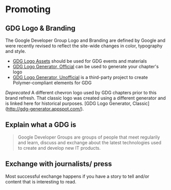 # Promoting

## GDG Logo & Branding
The Google Developer Group Logo and Branding are defined by Google and were recently revised to reflect the site-wide changes in color, typography and style. 
 * [GDG Logo Assets](https://developers.google.com/groups/logo/) should be used for GDG events and materials
 * [GDG Logo Generator, Official](http://gdg-logo-generator.appspot.com/) can be used to generate your chapter's logo
 * [GDG Logo Generator, Unofficial](https://abdonrd.github.io/gdg-logo/components/gdg-logo/) is a third-party project to create Polymer-compliant elements for GDG

_Deprecated_ A different chevron logo used by GDG chapters prior to this brand refresh. That classic logo was created using a different generator and is linked here for historical purposes. [GDG Logo Generator, Classic] (http://gdg-generator.appspot.com/).

## Explain what a GDG is
> Google Developer Groups are groups of people that meet regularily and learn, discuss and exchange about the latest technologies used to create and develop new IT products.

## Exchange with journalists/ press
Most successful exchange happens if you have a story to tell and/or content that is interesting to read.
